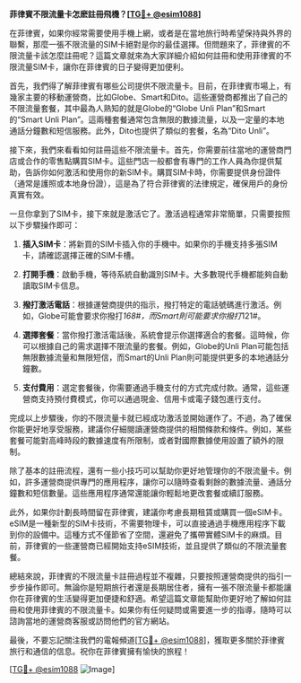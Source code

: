 **菲律賓不限流量卡怎麽註冊飛機？[[TG💪+ @esim1088](https://t.me/s/esim1088)]**

在菲律賓，如果你經常需要使用手機上網，或者是在當地旅行時希望保持與外界的聯繫，那麼一張不限流量的SIM卡絕對是你的最佳選擇。但問題來了，菲律賓的不限流量卡該怎麼註冊呢？這篇文章就來為大家詳細介紹如何註冊和使用菲律賓的不限流量SIM卡，讓你在菲律賓的日子變得更加便利。

首先，我們得了解菲律賓有哪些公司提供不限流量卡。目前，在菲律賓市場上，有幾家主要的移動運營商，比如Globe、Smart和Dito。這些運營商都推出了自己的不限流量套餐，其中最為人熟知的就是Globe的“Globe Unli Plan”和Smart的“Smart Unli Plan”。這兩種套餐通常包含無限的數據流量，以及一定量的本地通話分鐘數和短信服務。此外，Dito也提供了類似的套餐，名為“Dito Unli”。

接下來，我們來看看如何註冊這些不限流量卡。首先，你需要前往當地的運營商門店或合作的零售點購買SIM卡。這些門店一般都會有專門的工作人員為你提供幫助，告訴你如何激活和使用你的新SIM卡。購買SIM卡時，你需要提供身份證件（通常是護照或本地身份證），這是為了符合菲律賓的法律規定，確保用戶的身份真實有效。

一旦你拿到了SIM卡，接下來就是激活它了。激活過程通常非常簡單，只需要按照以下步驟操作即可：

1. **插入SIM卡**：將新買的SIM卡插入你的手機中。如果你的手機支持多張SIM卡，請確認選擇正確的SIM卡槽。
   
2. **打開手機**：啟動手機，等待系統自動識別SIM卡。大多數現代手機都能夠自動讀取SIM卡信息。

3. **撥打激活電話**：根據運營商提供的指示，撥打特定的電話號碼進行激活。例如，Globe可能會要求你撥打*168#，而Smart則可能要求你撥打*121#。

4. **選擇套餐**：當你撥打激活電話後，系統會提示你選擇適合的套餐。這時候，你可以根據自己的需求選擇不限流量的套餐。例如，Globe的Unli Plan可能包括無限數據流量和無限短信，而Smart的Unli Plan則可能提供更多的本地通話分鐘數。

5. **支付費用**：選定套餐後，你需要通過手機支付的方式完成付款。通常，這些運營商支持預付費模式，你可以通過現金、信用卡或電子錢包進行支付。

完成以上步驟後，你的不限流量卡就已經成功激活並開始運作了。不過，為了確保你能更好地享受服務，建議你仔細閱讀運營商提供的相關條款和條件。例如，某些套餐可能對高峰時段的數據速度有所限制，或者對國際數據使用設置了額外的限制。

除了基本的註冊流程，還有一些小技巧可以幫助你更好地管理你的不限流量卡。例如，許多運營商提供專門的應用程序，讓你可以隨時查看剩餘的數據流量、通話分鐘數和短信數量。這些應用程序通常還能讓你輕鬆地更改套餐或續訂服務。

此外，如果你計劃長時間留在菲律賓，建議你考慮長期租賃或購買一個eSIM卡。eSIM是一種新型的SIM卡技術，不需要物理卡，可以直接通過手機應用程序下載到你的設備中。這種方式不僅節省了空間，還避免了攜帶實體SIM卡的麻煩。目前，菲律賓的一些運營商已經開始支持eSIM技術，並且提供了類似的不限流量套餐。

總結來說，菲律賓的不限流量卡註冊過程並不複雜，只要按照運營商提供的指引一步步操作即可。無論你是短期旅行者還是長期居住者，擁有一張不限流量卡都能讓你在菲律賓的生活變得更加便捷和舒適。希望這篇文章能幫助你更好地了解如何註冊和使用菲律賓的不限流量卡。如果你有任何疑問或需要進一步的指導，隨時可以諮詢當地的運營商客服或訪問他們的官方網站。

最後，不要忘記關注我們的電報頻道[[TG💪+ @esim1088](https://t.me/s/esim1088)]，獲取更多關於菲律賓旅行和通信的信息。祝你在菲律賓擁有愉快的旅程！

[[TG💪+ @esim1088](https://t.me/s/esim1088) ![Image](https://i.postimg.cc/4NQfJmqS/Snipaste-2025-05-13-00-14-12.png)]